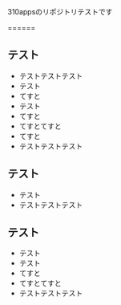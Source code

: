 310appsのリポジトリテストです

======

## テスト
* テストテストテスト
* テスト
* てすと
* テスト
* てすと
* てすとてすと
* てすと
* テストテストテスト


## テスト
* テスト
* テストテストテスト

## テスト
* テスト
* テスト
* てすと
* てすとてすと
* テストテストテスト
